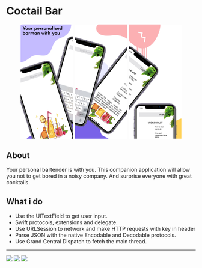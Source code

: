 #  Coctail Bar

<p align="center">
<img src="https://github.com/Bokhulenkov/Coctail-Bar/blob/main/Images/image1.png" width="140" /> 
<img src="https://github.com/Bokhulenkov/Coctail-Bar/blob/main/Images/image2.png" width="140" />  
<img src="https://github.com/Bokhulenkov/Coctail-Bar/blob/main/Images/image3.png" width="140" /> 
</p>

## About

Your personal bartender is with you. This companion application will allow you not to get bored in a noisy company.
And surprise everyone with great cocktails.

## What i do

* Use the UITextField to get user input. 
* Swift protocols, extensions and delegate.
* Use URLSession to network and make HTTP requests with key in header
* Parse JSON with the native Encodable and Decodable protocols. 
* Use Grand Central Dispatch to fetch the main thread.

____
<p align="left">
<img src="https://img.shields.io/badge/Xcode_14.2%20-blue%20?label=Swift&color=blue" />
<img src="https://img.shields.io/badge/16.2-brightgreen?label=iOS&labelColor=orange" />
<img src="https://img.shields.io/badge/UIKit-violet?style=flat" />
</p>
